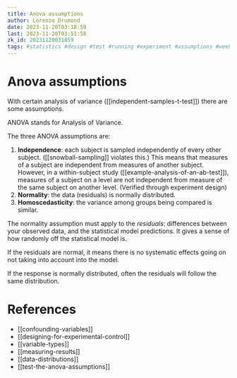 ```yaml
---
title: Anova assumptions
author: Lorenzo Drumond
date: 2023-11-20T03:18:59
last: 2023-11-20T03:51:58
zk_id: 20231120031859
tags: #statistics #design #test #running #experiment #assumptions #week4 #AB_test #anova #coursera #theory #rlang #control #designing_running_and_analyzing_experiments
---
```



# Anova assumptions
With certain analysis of variance ([[independent-samples-t-test]]) there are some assumptions.

ANOVA stands for Analysis of Variance.

The three ANOVA assumptions are:
1. __Independence__: each subject is sampled independently of every other subject. ([[snowball-sampling]] violates this.) This means that measures of a subject are independent from measures of another subject. However, in a within-subject study ([[example-analysis-of-an-ab-test]]), measures of a subject on a level are not independent from measure of the same subject on another level. (Verified through experiment design)
2. __Normality__: the data (residuals) is normally distributed.
3. __Homoscedasticity__: the variance among groups being compared is similar.

The normality assumption must apply to the _residuals_: differences between your observed data, and the statistical model predictions. It gives a sense of how randomly off the statistical model is.

If the residuals are normal, it means there is no systematic effects going on not taking into account into the model.

If the response is normally distributed, often the residuals will follow the same distribution.

# References
- [[confounding-variables]]
- [[designing-for-experimental-control]]
- [[variable-types]]
- [[measuring-results]]
- [[data-distributions]]
- [[test-the-anova-assumptions]]
